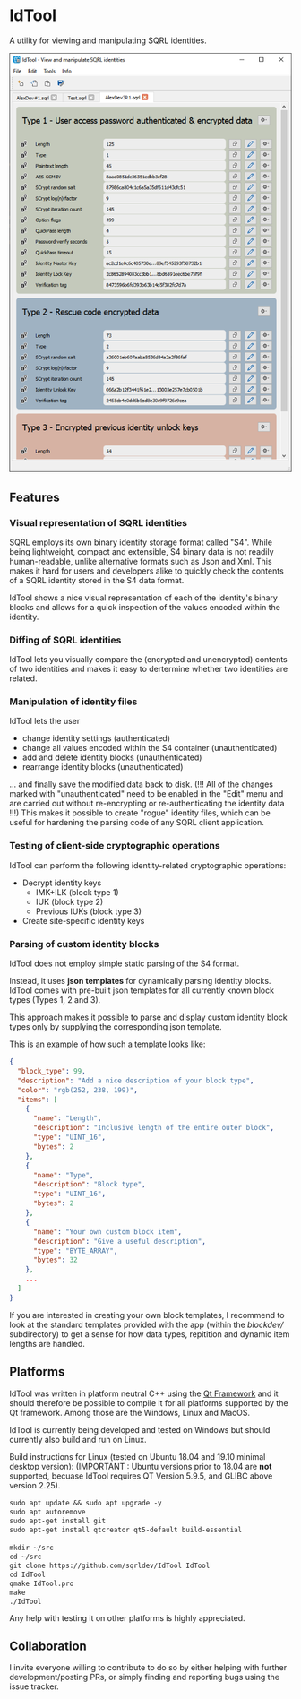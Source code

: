 # IdTool
A utility for viewing and manipulating SQRL identities.

![IdTool Main Window](assets/screenshot_1.png)

## Features

### Visual representation of SQRL identities
SQRL employs its own binary identity storage format called "S4". While being lightweight, compact and extensible, S4 binary data is not readily human-readable, unlike alternative formats such as Json and Xml. This makes it hard for users and developers alike to quickly check the contents of a SQRL identity stored in the S4 data format.

IdTool shows a nice visual representation of each of the identity's binary blocks and allows for a quick inspection of the values encoded within the identity.

### Diffing of SQRL identities
IdTool lets you visually compare the (encrypted and unencrypted) contents of two identities and makes it easy to dertermine whether two identities are related.

### Manipulation of identity files
IdTool lets the user 
* change identity settings (authenticated)
* change all values encoded within the S4 container (unauthenticated)
* add and delete identity blocks (unauthenticated)
* rearrange identity blocks (unauthenticated)

... and finally save the modified data back to disk.
 (!!! All of the changes marked with "unauthenticated" need to be enabled in the "Edit" menu and are carried out without re-encrypting or re-authenticating the identity data !!!) This makes it possible to create "rogue" identity files, which can be useful for hardening the parsing code of any SQRL client application.

### Testing of client-side cryptographic operations
IdTool can perform the following identity-related cryptographic operations:
* Decrypt identity keys
  * IMK+ILK (block type 1)
  * IUK (block type 2)
  * Previous IUKs (block type 3)
* Create site-specific identity keys

### Parsing of custom identity blocks
IdTool does not employ simple static parsing of the S4 format. 

Instead, it uses **json templates** for dynamically parsing identity blocks. IdTool comes with pre-built json templates for all currently known block types (Types 1, 2 and 3).

This approach makes it possible to parse and display custom identity block types only by supplying the corresponding json template.

This is an example of how such a template looks like:
```json
{
  "block_type": 99,
  "description": "Add a nice description of your block type",
  "color": "rgb(252, 238, 199)",
  "items": [
    {
      "name": "Length",
      "description": "Inclusive length of the entire outer block",
      "type": "UINT_16",
      "bytes": 2
    },
    {
      "name": "Type",
      "description": "Block type",
      "type": "UINT_16",
      "bytes": 2
    },
    {
      "name": "Your own custom block item",
      "description": "Give a useful description",
      "type": "BYTE_ARRAY",
      "bytes": 32
    },
	...
  ]
}
```

If you are interested in creating your own block templates, I recommend to look at the standard templates provided with the app (within the _blockdev/_ subdirectory) to get a sense for how data types, repitition and dynamic item lengths are handled.


## Platforms
IdTool was written in platform neutral C++ using the [Qt Framework](https://www.qt.io) and it should therefore be possible to compile it for all platforms supported by the Qt framework. Among those are the Windows, Linux and MacOS.

IdTool is currently being developed and tested on Windows but should currently also build and run on Linux.

Build instructions for Linux (tested on Ubuntu 18.04 and 19.10 minimal desktop version):
(IMPORTANT  :  Ubuntu  versions  prior  to  18.04  are  **not**  supported,  becuase  IdTool  requires QT  Version  5.9.5,  and  GLIBC  above  version  2.25).

```
sudo apt update && sudo apt upgrade -y
sudo apt autoremove
sudo apt-get install git
sudo apt-get install qtcreator qt5-default build-essential

mkdir ~/src
cd ~/src
git clone https://github.com/sqrldev/IdTool IdTool
cd IdTool
qmake IdTool.pro
make
./IdTool
```

Any help with testing it on other platforms is highly appreciated.

## Collaboration
I invite everyone willing to contribute to do so by either helping with further development/posting PRs, or simply finding and reporting bugs using the issue tracker.
